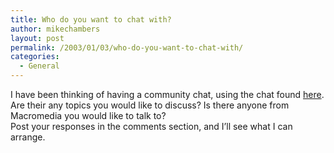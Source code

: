 ```yaml
---
title: Who do you want to chat with?
author: mikechambers
layout: post
permalink: /2003/01/03/who-do-you-want-to-chat-with/
categories:
  - General
---
```



I have been thinking of having a community chat, using the chat found [here][1]. Are their any topics you would like to discuss? Is there anyone from Macromedia you would like to talk to?  
Post your responses in the comments section, and I&#8217;ll see what I can arrange.

 [1]: /mesh/chat/index.html